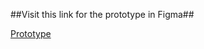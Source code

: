 ##Visit this link for the prototype in Figma##

[Prototype](https://www.figma.com/proto/X8zAxXe8Cqsa6S7MBampSr/QuizVerse-Prototype?node-id=60%3A3&scaling=scale-down&page-id=0%3A1&starting-point-node-id=60%3A3&show-proto-sidebar=1)
